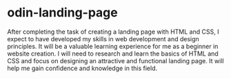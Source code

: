 # odin-landing-page

After completing the task of creating a landing page with HTML and CSS,
I expect to have developed my skills in web development and design principles. 
It will be a valuable learning experience for me as a beginner in website creation. 
I will need to research and learn the basics of HTML and CSS and focus on designing
an attractive and functional landing page. 
It will help me gain confidence and knowledge in this field.